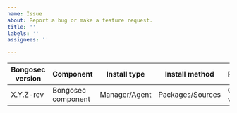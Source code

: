 ```yaml
---
name: Issue 
about: Report a bug or make a feature request.
title: ''
labels: ''
assignees: ''

---
```


|Bongosec version|Component|Install type|Install method|Platform|
|---|---|---|---|---|
| X.Y.Z-rev | Bongosec component | Manager/Agent | Packages/Sources | OS version |

<!--
Whenever possible, issues should be created for bug reporting and feature requests.
For questions related to the user experience, please refer:
- Bongosec mailing list: https://groups.google.com/forum/#!forum/bongosec
- Join Bongosec on Slack: https://bongosec.github.io/community/join-us-on-slack

Please fill the table above. Feel free to extend it at your convenience.
-->

<!--

You may want to set debug options `<component>.debug=2` (see https://documentation.bongosec.github.io/current/user-manual/reference/internal-options.html) to get verbose logs. This may help investigate the issue.

-->
